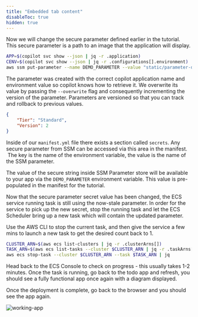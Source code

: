 ```yaml
---
title: "Embedded tab content"
disableToc: true
hidden: true
---
```


Now we will change the secure parameter defined earlier in the tutorial.   This secure parameter is a path to an image that the application will display.  

```bash
APP=$(copilot svc show --json | jq -r .application)
CENV=$(copilot svc show --json | jq -r .configurations[].environment)
aws ssm put-parameter --name DEMO_PARAMETER --value "static/parameter-diagram.png" --type SecureString --overwrite
```

The parameter was created with the correct copilot application name and environment value so copilot knows how to retrieve it.  We overwrite its value by passing the `--overwrite` flag and consequently incrementing the version of the parameter.   Parameters are versioned so that you can track and rollback to previous values.  

```json
{
    "Tier": "Standard", 
    "Version": 2
}
```

Inside of our `manifest.yml` file there exists a section called `secrets`.   Any secure parameter from SSM can be accessed via this area in the manifest.   The key is the name of the environment variable, the value is the name of the SSM parameter.

The value of the secure string inside SSM Parameter store will be available to your app via the `DEMO_PARAMETER` environment variable.  This value is pre-populated in the manifest for the tutorial.  

Now that the secure parameter secret value has been changed, the ECS service running task is still using the now-stale parameter.   In order for the service to pick up the new secret, stop the running task and let the ECS Scheduler bring up a new task which will contain the updated parameter.   

Use the AWS CLI to stop the current task, and then give the service a few mins to launch a new task to get the desired count back to 1. 

```bash
CLUSTER_ARN=$(aws ecs list-clusters | jq -r .clusterArns[])
TASK_ARN=$(aws ecs list-tasks --cluster $CLUSTER_ARN | jq -r .taskArns[])
aws ecs stop-task --cluster $CLUSTER_ARN --task $TASK_ARN | jq
```

Head back to the ECS Console to check on progress - this usually takes 1-2 minutes.  Once the task is running, go back to the todo app and refresh, you should see a fully functional app once again with a diagram displayed. 

Once the deployment is complete, go back to the browser and you should see the app again.  

![working-app](/images/secrets-parameter-store-working.png)